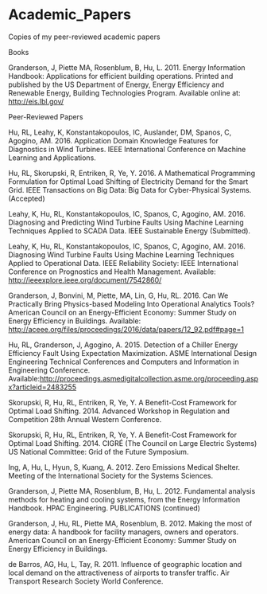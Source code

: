 # Academic_Papers
Copies of my peer-reviewed academic papers

Books

Granderson, J, Piette MA, Rosenblum, B, Hu, L. 2011. Energy Information Handbook: Applications for efficient building operations. Printed and published by the US Department of Energy, Energy Efficiency and Renewable Energy, Building Technologies Program. Available online at: http://eis.lbl.gov/

Peer-Reviewed Papers

Hu, RL, Leahy, K, Konstantakopoulos, IC, Auslander, DM, Spanos, C, Agogino, AM.  2016. Application Domain Knowledge Features for Diagnostics in Wind Turbines. IEEE International Conference on Machine Learning and Applications. 

Hu, RL, Skorupski, R, Entriken, R, Ye, Y. 2016. A Mathematical Programming Formulation for Optimal Load Shifting of Electricity Demand for the Smart Grid. IEEE Transactions on Big Data: Big Data for Cyber-Physical Systems. (Accepted)

Leahy, K, Hu, RL, Konstantakopoulos, IC, Spanos, C, Agogino, AM.  2016. Diagnosing and Predicting Wind Turbine Faults Using Machine Learning Techniques Applied to SCADA Data. IEEE Sustainable Energy (Submitted).

Leahy, K, Hu, RL, Konstantakopoulos, IC, Spanos, C, Agogino, AM.  2016. Diagnosing Wind Turbine Faults Using Machine Learning Techniques Applied to Operational Data. IEEE Reliability Society: IEEE International Conference on Prognostics and Health Management. Available: http://ieeexplore.ieee.org/document/7542860/

Granderson, J, Bonvini, M, Piette, MA, Lin, G, Hu, RL. 2016. Can We Practically Bring Physics-based Modeling Into Operational Analytics Tools? American Council on an Energy-Efficient Economy: Summer Study on Energy Efficiency in Buildings. Available: http://aceee.org/files/proceedings/2016/data/papers/12_92.pdf#page=1

Hu, RL, Granderson, J, Agogino, A. 2015. Detection of a Chiller Energy Efficiency Fault Using Expectation Maximization. ASME International Design Engineering Technical Conferences and Computers and Information in Engineering Conference. Available:http://proceedings.asmedigitalcollection.asme.org/proceeding.aspx?articleid=2483255

Skorupski, R, Hu, RL, Entriken, R, Ye, Y. A Benefit-Cost Framework for Optimal Load Shifting. 2014. Advanced Workshop in Regulation and Competition 28th Annual Western Conference. 

Skorupski, R, Hu, RL, Entriken, R, Ye, Y. A Benefit-Cost Framework for Optimal Load Shifting. 2014. CIGRÉ (The Council on Large Electric Systems) US National Committee: Grid of the Future Symposium. 

Ing, A, Hu, L, Hyun, S, Kuang, A. 2012. Zero Emissions Medical Shelter. Meeting of the International Society for the Systems Sciences.

Granderson, J, Piette MA, Rosenblum, B, Hu, L. 2012. Fundamental analysis methods for heating and cooling systems, from the Energy Information Handbook. HPAC Engineering. 
PUBLICATIONS (continued)

Granderson, J, Hu, RL, Piette MA, Rosenblum, B. 2012. Making the most of energy data: A handbook for facility managers, owners and operators. American Council on an Energy-Efficient Economy: Summer Study on Energy Efficiency in Buildings. 

de Barros, AG, Hu, L, Tay, R. 2011. Influence of geographic location and local demand on the attractiveness of airports to transfer traffic. Air Transport Research Society World Conference. 
